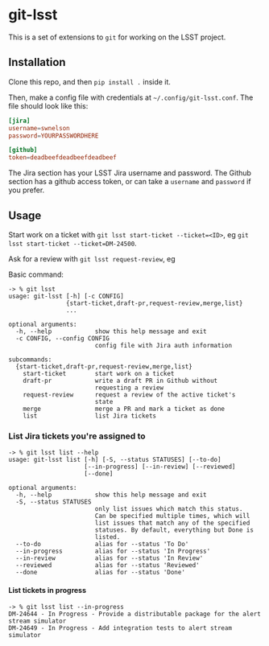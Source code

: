 # git-lsst #

This is a set of extensions to `git` for working on the LSST project.

## Installation

Clone this repo, and then `pip install .` inside it.

Then, make a config file with credentials at `~/.config/git-lsst.conf`. The file
should look like this:

```conf
[jira]
username=swnelson
password=YOURPASSWORDHERE

[github]
token=deadbeefdeadbeefdeadbeef
```

The Jira section has your LSST Jira username and password. The Github section
has a github access token, or can take a `username` and `password` if you
prefer.

## Usage

Start work on a ticket with `git lsst start-ticket --ticket=<ID>`, eg `git lsst start-ticket --ticket=DM-24500`.

Ask for a review with `git lsst request-review`, eg

Basic command:
```
-> % git lsst
usage: git-lsst [-h] [-c CONFIG]
                {start-ticket,draft-pr,request-review,merge,list}
                ...

optional arguments:
  -h, --help            show this help message and exit
  -c CONFIG, --config CONFIG
                        config file with Jira auth information

subcommands:
  {start-ticket,draft-pr,request-review,merge,list}
    start-ticket        start work on a ticket
    draft-pr            write a draft PR in Github without
                        requesting a review
    request-review      request a review of the active ticket's
                        state
    merge               merge a PR and mark a ticket as done
    list                list Jira tickets
```

### List Jira tickets you're assigned to
```
-> % git lsst list --help
usage: git-lsst list [-h] [-S, --status STATUSES] [--to-do]
                     [--in-progress] [--in-review] [--reviewed]
                     [--done]

optional arguments:
  -h, --help            show this help message and exit
  -S, --status STATUSES
                        only list issues which match this status.
                        Can be specified multiple times, which will
                        list issues that match any of the specified
                        statuses. By default, everything but Done is
                        listed.
  --to-do               alias for --status 'To Do'
  --in-progress         alias for --status 'In Progress'
  --in-review           alias for --status 'In Review'
  --reviewed            alias for --status 'Reviewed'
  --done                alias for --status 'Done'
```

#### List tickets in progress

```
-> % git lsst list --in-progress
DM-24644 - In Progress - Provide a distributable package for the alert stream simulator
DM-24649 - In Progress - Add integration tests to alert stream simulator
```
